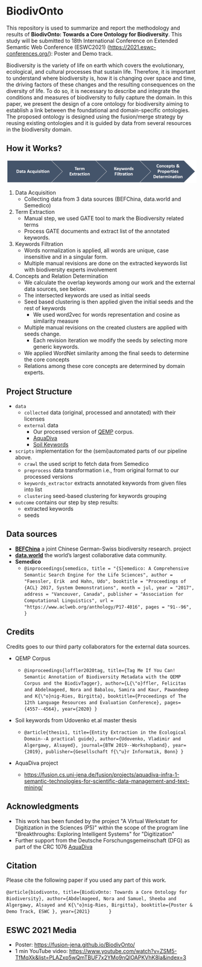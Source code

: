 # BiodivOnto
This repository is used to summarize and report the methodology and results of **BiodivOnto: Towards a Core Ontology for Biodiversity**. This study will be submitted to  18th International Conference on Extended Semantic Web Conference (ESWC2021) (https://2021.eswc-conferences.org/): Poster and Demo track.

Biodiversity is the variety of life on earth which covers the evolutionary, ecological, and cultural processes that sustain life. Therefore, it is important to understand where biodiversity is, how it is changing over space and time, the driving factors of these changes and the resulting consequences on the diversity of life.  To do so, it is necessary to describe and integrate the conditions and measures of biodiversity to fully capture the domain. In this paper, we present the design of a core ontology for biodiversity aiming to establish a link between the foundational and domain-specific ontologies.  The proposed ontology is designed using the fusion/merge strategy by reusing existing ontologies and it is guided by data from several resources in the biodiversity domain. 
## How it Works?

![pipeline image!](images/pipeline.png)
1.  Data Acquisition
    * Collecting data from 3 data sources (BEFChina, data.world and Semedico)
2.  Term Extraction 
    * Manual step, we used GATE tool to mark the Biodiversity related terms 
    * Process GATE documents and extract list of the annotated keywords.    
3.  Keywords Filtration
    * Words normalization is applied, all words are unique, case insensitive and in a singular form.
    * Multiple manual revisions are done on the extracted keywords list with biodiversity experts involvement 
4. Concepts and Relation Determination
    * We calculate the overlap keywords among our work and the external data sources, see below.
    * The intersected keywords are used as initial seeds
    * Seed based clustering is then applied given the initial seeds and the rest of keywords
        * We used word2vec for words representation and cosine as similarity measure 
    * Multiple manual revisions on the created clusters are applied with seeds change.
        * Each revision iteration we modify the seeds by selecting more generic keywords.
    * We applied WordNet similarity among the final seeds to determine the core concepts
    * Relations among these core concepts are determined by domain experts.

## Project Structure
* `data`
    * `collected` data (original, processed and annotated) with their licenses 
    * `external` data 
        * Our processed version of [QEMP](https://github.com/fusion-jena/BiodivTagger/tree/master/QEMP) corpus.
        * [AquaDiva](https://fusion.cs.uni-jena.de/fusion/projects/aquadiva-infra-1-semantic-technologies-for-scientific-data-management-and-text-mining/)
        * [Soil Keywords](https://dl.gi.de/handle/20.500.12116/21802)
* `scripts` implementation for the (semi)automated parts of our pipeline above.
    * `crawl` the used script to fetch data from Semedico
    * `preprocess` data transformation i.e., from original format to our processed versions
    * `keywords_extractor` extracts annotated keywords from given files into list
    * `clustering` seed-based clustering for keywords grouping
* `outcome` contains our step by step results:
    * extracted keywords
    * seeds 

## Data sources
* [**BEFChina**](https://china.befdata.biow.uni-leipzig.de/) a joint Chinese German-Swiss biodiversity research. project
* [**data.world**]({https://data.world/) the world’s largest collaborative data community.
* **Semedico**
    * `@inproceedings{semedico,
        title = "{S}emedico: A Comprehensive Semantic Search Engine for the Life Sciences",
        author = "Faessler, Erik  and
          Hahn, Udo",
        booktitle = "Proceedings of {ACL} 2017, System Demonstrations",
        month = jul,
        year = "2017",
        address = "Vancouver, Canada",
        publisher = "Association for Computational Linguistics",
        url = "https://www.aclweb.org/anthology/P17-4016",
        pages = "91--96",
    }`

## Credits

Credits goes to our third party collaborators for the external data sources.

* QEMP Corpus 
    * `@inproceedings{loffler2020tag,
      title={Tag Me If You Can! Semantic Annotation of Biodiversity Metadata with the QEMP Corpus and the BiodivTagger},
      author={L{\"o}ffler, Felicitas and Abdelmageed, Nora and Babalou, Samira and Kaur, Pawandeep and K{\"o}nig-Ries, Birgitta},
      booktitle={Proceedings of The 12th Language Resources and Evaluation Conference},
      pages={4557--4564},
      year={2020}
    }`

* Soil keywords from Udovenko et.al master thesis
    * `@article{thesis1,
      title={Entity Extraction in the Ecological Domain--A practical guide},
      author={Udovenko, Vladimir and Algergawy, Alsayed},
      journal={BTW 2019--Workshopband},
      year={2019},
      publisher={Gesellschaft f{\"u}r Informatik, Bonn}
    }`
 
 * AquaDiva project
    * https://fusion.cs.uni-jena.de/fusion/projects/aquadiva-infra-1-semantic-technologies-for-scientific-data-management-and-text-mining/

## Acknowledgments
* This work has been funded by the project "A Virtual Werkstatt for Digitization in the Sciences (P5)" within the scope of the program line "Breakthroughs: Exploring Intelligent Systems" for "Digitization"
* Further support from the Deutsche Forschungsgemeinschaft (DFG) as part of the CRC 1076 [AquaDiva](http://www.aquadiva.uni-jena.de/)

## Citation
Please cite the following paper if you used any part of this work.

`@article{biodivonto,
      title={BiodivOnto: Towards a Core Ontology for Biodiversity},
      author={Abdelmageed, Nora and Samuel, Sheeba and Algergawy, Alsayed and K{\"o}nig-Ries, Birgitta},
      booktitle={Poster & Demo Track, ESWC },
      year={2021}      
    }`

## ESWC 2021 Media
* Poster: https://fusion-jena.github.io/BiodivOnto/ 
* 1 min YouTube video: https://www.youtube.com/watch?v=ZSM5-TfMqXk&list=PLAZxp5wQmTBUF7x2YMo9nQlOAPKVhK8la&index=3
